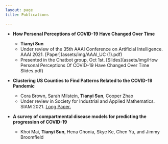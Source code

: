 ```yaml
---
layout: page
title: Publications

---
```

* **How Personal Perceptions of COVID-19 Have Changed Over Time** 
  * **Tianyi Sun**
  * Under review of the 35th AAAI Conference on Artificial Intelligence. AAAI 2021. [Paper](assets/img/AAAI_UC (1).pdf)
  * Presented in the Chatbot group, Oct 1st. [Slides](assets/img/How Personal Perceptions Of COVID-19 Have Changed Over Time Slides.pdf) 


* **Clustering US Counties to Find Patterns Related to the COVID-19 Pandemic** 
  * Cora Brown, Sarah Milstein, **Tianyi Sun**, Cooper Zhao
  * Under review in Society for Industrial and Applied Mathematics. SIAM 2021. [Long Paper.](assets/img/Clustering_write_up.pdf)

* **A survey of compartmental disease models for predicting the progression of COVID-19**
  * Khoi Mai, **Tianyi Sun**, Hena Ghonia, Skye Ke, Chen Yu, and Jimmy Broomfield
